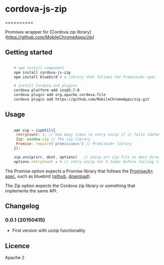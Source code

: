 # cordova-js-zip
==========

Promises wrapper for [Cordova zip library] (https://github.com/MobileChromeApps/zip)

## Getting started

```bash

    # npm install component
    npm install cordova-js-zip
    npm install bluebird # a library that follows the Promise/A+ spec

    # install Cordova and plugins
    cordova platform add ios@3.7.0
    cordova plugin add org.apache.cordova.file
    cordova plugin add https://github.com/MobileChromeApps/zip.git
```


## Usage


```javascript
    
    var zip = zipUtil({
     retryCount: 3, // How many times to retry unzip if it fails (default is 1)
     Zip: window.zip // The zip library
     Promise: require('promiscuous') // Promise/A+ library
    });

    zip.unzip(src, dest, options)   // unzip src zip file to dest directory
    options.retryCount = 5 // retry unzip for 5 times before failing (defaults to 1)
```

The Promise option expects a Promise library that follows the [Promise/A+ spec](https://promisesaplus.com/), such as bluebird ([github](https://github.com/petkaantonov/bluebird), [download](https://raw.githubusercontent.com/markmarijnissen/cordova-app-loader/master/www/lib/bluebird.js)).

The Zip option expects the Cordova zip library or something that implements the same API.

## Changelog

### 0.0.1 (20150415)

* First version with unzip functionality

## Licence

Apache 2